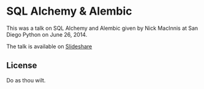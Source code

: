 SQL Alchemy & Alembic
=====================

This was a talk on SQL Alchemy and Alembic given by Nick MacInnis at San Diego
Python on June 26, 2014.

The talk is available on [Slideshare][slideshare]

[slideshare]: http://www.slideshare.net/pythonsd/sqlalchemy-lightning-talk


## License

Do as thou wilt.

